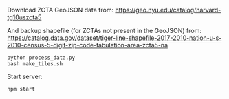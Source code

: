 Download ZCTA GeoJSON data from: <https://geo.nyu.edu/catalog/harvard-tg10uszcta5>

And backup shapefile (for ZCTAs not present in the GeoJSON) from: <https://catalog.data.gov/dataset/tiger-line-shapefile-2017-2010-nation-u-s-2010-census-5-digit-zip-code-tabulation-area-zcta5-na>

```
python process_data.py
bash make_tiles.sh
```

Start server:

```
npm start
```

